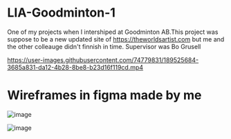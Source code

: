 # LIA-Goodminton-1

One of my projects when I intershiped at Goodminton AB.This project was suppose to be a new updated site of https://theworldsartist.com but me and the other colleauge didn't finnish in time. Supervisor was Bo Grusell

https://user-images.githubusercontent.com/74779831/189525684-3685a831-da12-4b28-8be8-b23d16f119cd.mp4

# Wireframes in figma made by me

![image](https://user-images.githubusercontent.com/74779831/189525730-4a9aa486-104a-41c6-bea5-b540ab3f8a14.png)

![image](https://user-images.githubusercontent.com/74779831/189525768-ecb156a1-4a12-4f25-a164-fe811737a047.png)
